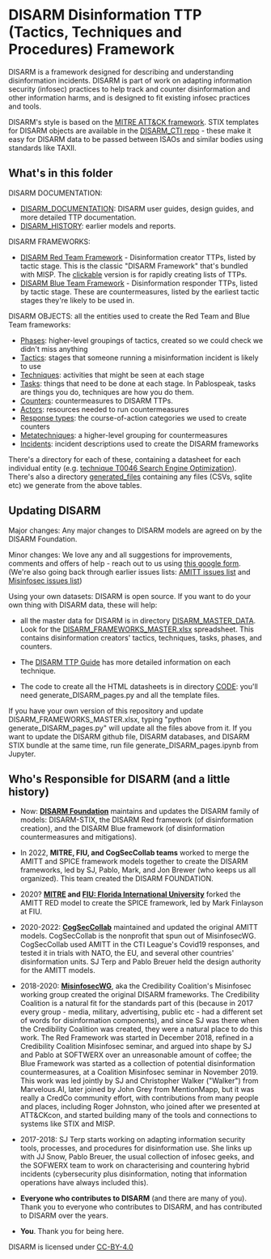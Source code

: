 # DISARM Disinformation TTP (Tactics, Techniques and Procedures) Framework

DISARM is a framework designed for describing and understanding disinformation incidents.  DISARM is part of work on adapting information security (infosec) practices to help track and counter disinformation and other information harms, and is designed to fit existing infosec practices and tools.

DISARM's style is based on the [MITRE ATT&amp;CK framework](https://github.com/mitre-attack/attack-website/). STIX templates for DISARM objects are available in the [DISARM_CTI repo](https://github.com/DISARMFoundation/DISARM_cti) - these make it easy for DISARM data to be passed between ISAOs and similar bodies using standards like TAXII.

## What's in this folder

DISARM DOCUMENTATION:
* [DISARM_DOCUMENTATION](DISARM_DOCUMENTATION): DISARM user guides, design guides, and more detailed TTP documentation.
* [DISARM_HISTORY](DISARM_DOCUMENTATION/DISARM_HISTORY): earlier models and reports.

DISARM FRAMEWORKS:
* [DISARM Red Team Framework](generated_pages/disarm_red_framework.md) - Disinformation creator TTPs, listed by tactic stage. This is the classic "DISARM Framework" that's bundled with MISP.  The [clickable](generated_files/disarm_red_framework_clickable.html) version is for rapidly creating lists of TTPs.
* [DISARM Blue Team Framework](generated_pages/disarm_blue_framework.md) - Disinformation responder TTPs, listed by tactic stage. These are countermeasures, listed by the earliest tactic stages they're likely to be used in.

DISARM OBJECTS: all the entities used to create the Red Team and Blue Team frameworks:
* [Phases](generated_pages/phases_index.md): higher-level groupings of tactics, created so we could check we didn't miss anything
* [Tactics](generated_pages/tactics_index.md): stages that someone running a misinformation incident is likely to use
* [Techniques](generated_pages/techniques_index.md): activities that might be seen at each stage
* [Tasks](generated_pages/tasks_index.md): things that need to be done at each stage.  In Pablospeak, tasks are things you do, techniques are how you do them.
* [Counters](generated_pages/counters_index.md): countermeasures to DISARM TTPs.  
* [Actors](generated_pages/actors_index.md): resources needed to run countermeasures
* [Response types](generated_pages/responsetype_index.md): the course-of-action categories we used to create counters
* [Metatechniques](generated_pages/metatechniques_index.md): a higher-level grouping for countermeasures
* [Incidents](generated_pages/incidents_index.md): incident descriptions used to create the DISARM frameworks

There's a directory for each of these, containing a datasheet for each individual entity (e.g. [technique T0046 Search Engine Optimization](generated_pages/techniques/T0046.md)).  There's also a directory [generated_files](generated_files) containing any files (CSVs, sqlite etc) we generate from the above tables.

## Updating DISARM

Major changes: Any major changes to DISARM models are agreed on by the DISARM Foundation.

Minor changes: We love any and all suggestions for improvements, comments and offers of help - reach out to us using [this google form](https://docs.google.com/forms/d/e/1FAIpQLSdZuyKFp1UZzk6qUE4IN1O14HaJ-F4TH9thxR3hrRU-Mu7QUQ/viewform). (We're also going back through earlier issues lists: [AMITT issues list](https://github.com//DISARM/issues) and [Misinfosec issues list](https://github.com/misinfosecproject/DISARM_framework/issues))

Using your own datasets: DISARM is open source.  If you want to do your own thing with DISARM data, these will help:
* all the master data for DISARM is in directory [DISARM_MASTER_DATA](DISARM_MASTER_DATA). Look for the [DISARM_FRAMEWORKS_MASTER.xlsx](DISARM_MASTER_DATA/DISARM_FRAMEWORKS_MASTER.xlsx) spreadsheet. This contains disinformation creators' tactics, techniques, tasks, phases, and counters.

* The [DISARM TTP Guide](https://docs.google.com/document/d/1Kc0O7owFyGiYs8N8wSq17gRUPEDQsD5lLUL_3KGCgRE/edit#) has more detailed information on each technique.

* The code to create all the HTML datasheets is in directory [CODE](CODE): you'll need generate_DISARM_pages.py and all the template files.

If you have your own version of this repository and update DISARM_FRAMEWORKS_MASTER.xlsx, typing "python generate_DISARM_pages.py" will update all the files above from it.  If you want to update the DISARM github file, DISARM databases, and DISARM STIX bundle at the same time, run file generate_DISARM_pages.ipynb from Jupyter. 


## Who's Responsible for DISARM (and a little history)

* Now: **[DISARM Foundation](https://www.disarm.foundation/)** maintains and updates the DISARM family of models: DISARM-STIX, the DISARM Red framework (of disinformation creation), and the DISARM Blue framework (of disinformation countermeasures and mitigations).  

* In 2022, **MITRE, FIU, and CogSecCollab teams** worked to merge the AMITT and SPICE framework models together to create the DISARM frameworks, led by SJ, Pablo, Mark, and Jon Brewer (who keeps us all organized).  This team created the DISARM FOUNDATION. 

* 2020? **[MITRE](https://www.mitre.org/) and [FIU: Florida International University](https://www.fiu.edu/)** forked the AMITT RED model to create the SPICE framework, led by Mark Finlayson at FIU. 

* 2020-2022: **[CogSecCollab](http://cogsec-collab.org/)** maintained and updated the original AMITT models.  CogSecCollab is the nonprofit that spun out of MisinfosecWG. CogSecCollab used AMITT in the CTI League's Covid19 responses, and tested it in trials with NATO, the EU, and several other countries' disinformation units. SJ Terp and Pablo Breuer held the design authority for the AMITT models.

* 2018-2020: **[MisinfosecWG](https://github.com/credcoalition/community-site/wiki/Working-Groups)**, aka the Credibility Coalition's Misinfosec working group created the original DISARM frameworks. The Credibility Coalition is a natural fit for the standards part of this (because in 2017 every group - media, military, advertising, public etc - had a different set of words for disinformation components), and since SJ was there when the Credibility Coalition was created, they were a natural place to do this work.  The Red Framework was started in December 2018, refined in a Credibility Coalition Misinfosec seminar, and argued into shape by SJ and Pablo at SOFTWERX over an unreasonable amount of coffee; the Blue Framework was started as a collection of potential disinformation countermeasures, at a Coalition Misinfosec seminar in November 2019. This work was led jointly by SJ and Christopher Walker ("Walker") from Marvelous.AI, later joined by John Grey from MentionMapp, but it was really a CredCo community effort, with contributions from many people and places, including Roger Johnston, who joined after we presented at ATT&CKcon, and started building many of the tools and connections to systems like STIX and MISP.  

* 2017-2018: SJ Terp starts working on adapting information security tools, processes, and procedures for disinformation use.  She links up with JJ Snow, Pablo Breuer, the usual collection of infosec geeks, and the SOFWERX team to work on characterising and countering hybrid incidents (cybersecurity plus disinformation, noting that information operations have always included this).  

* **Everyone who contributes to DISARM** (and there are many of you). Thank you to everyone who contributes to DISARM, and has contributed to DISARM over the years.

* **You**. Thank you for being here.

DISARM is licensed under [CC-BY-4.0](LICENSE.md)
